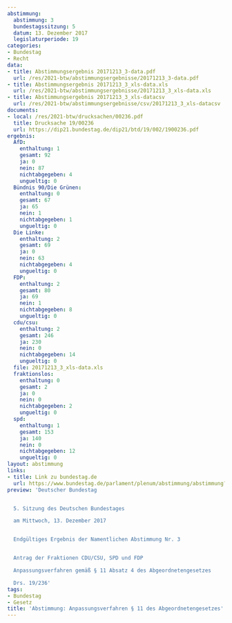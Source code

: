 ```yaml
---
abstimmung:
  abstimmung: 3
  bundestagssitzung: 5
  datum: 13. Dezember 2017
  legislaturperiode: 19
categories:
- Bundestag
- Recht
data:
- title: Abstimmungsergebnis 20171213_3-data.pdf
  url: /res/2021-btw/abstimmungsergebnisse/20171213_3-data.pdf
- title: Abstimmungsergebnis 20171213_3_xls-data.xls
  url: /res/2021-btw/abstimmungsergebnisse/20171213_3_xls-data.xls
- title: Abstimmungsergebnis 20171213_3_xls-datacsv
  url: /res/2021-btw/abstimmungsergebnisse/csv/20171213_3_xls-datacsv
documents:
- local: /res/2021-btw/drucksachen/00236.pdf
  title: Drucksache 19/00236
  url: https://dip21.bundestag.de/dip21/btd/19/002/1900236.pdf
ergebnis:
  AfD:
    enthaltung: 1
    gesamt: 92
    ja: 0
    nein: 87
    nichtabgegeben: 4
    ungueltig: 0
  Bündnis 90/Die Grünen:
    enthaltung: 0
    gesamt: 67
    ja: 65
    nein: 1
    nichtabgegeben: 1
    ungueltig: 0
  Die Linke:
    enthaltung: 2
    gesamt: 69
    ja: 0
    nein: 63
    nichtabgegeben: 4
    ungueltig: 0
  FDP:
    enthaltung: 2
    gesamt: 80
    ja: 69
    nein: 1
    nichtabgegeben: 8
    ungueltig: 0
  cdu/csu:
    enthaltung: 2
    gesamt: 246
    ja: 230
    nein: 0
    nichtabgegeben: 14
    ungueltig: 0
  file: 20171213_3_xls-data.xls
  fraktionslos:
    enthaltung: 0
    gesamt: 2
    ja: 0
    nein: 0
    nichtabgegeben: 2
    ungueltig: 0
  spd:
    enthaltung: 1
    gesamt: 153
    ja: 140
    nein: 0
    nichtabgegeben: 12
    ungueltig: 0
layout: abstimmung
links:
- title: Link zu bundestag.de
  url: https://www.bundestag.de/parlament/plenum/abstimmung/abstimmung?id=495
preview: 'Deutscher Bundestag


  5. Sitzung des Deutschen Bundestages

  am Mittwoch, 13. Dezember 2017


  Endgültiges Ergebnis der Namentlichen Abstimmung Nr. 3


  Antrag der Fraktionen CDU/CSU, SPD und FDP

  Anpassungsverfahren gemäß § 11 Absatz 4 des Abgeordnetengesetzes

  Drs. 19/236'
tags:
- Bundestag
- Gesetz
title: 'Abstimmung: Anpassungsverfahren § 11 des Abgeordnetengesetzes'
---
```

